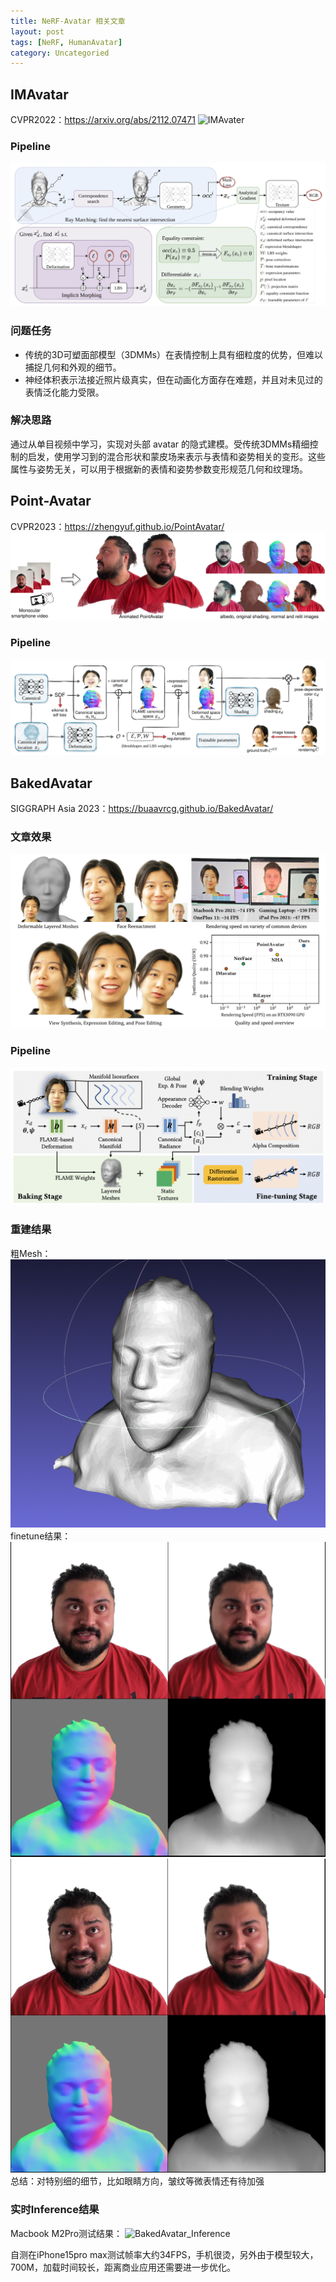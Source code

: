 ```yaml
---
title: NeRF-Avatar 相关文章
layout: post
tags: [NeRF, HumanAvatar]
category: Uncategoried
---
```


## IMAvatar
CVPR2022：<https://arxiv.org/abs/2112.07471>
![IMAvater](/img/NeRFAvatar/imavatar_real.gif "IMAvater结果")
### Pipeline
![IMAvater-Pipeline](/img/NeRFAvatar/imavatar_pipeline.png "IMAvater框架")
### 问题任务
* 传统的3D可塑面部模型（3DMMs）在表情控制上具有细粒度的优势，但难以捕捉几何和外观的细节。
* 神经体积表示法接近照片级真实，但在动画化方面存在难题，并且对未见过的表情泛化能力受限。
### 解决思路
通过从单目视频中学习，实现对头部 avatar 的隐式建模。受传统3DMMs精细控制的启发，使用学习到的混合形状和蒙皮场来表示与表情和姿势相关的变形。这些属性与姿势无关，可以用于根据新的表情和姿势参数变形规范几何和纹理场。

## Point-Avatar
CVPR2023：<https://zhengyuf.github.io/PointAvatar/>
![PointAvatar](/img/NeRFAvatar/pointavatar.png "PointAvatar")
### Pipeline
![PointAvatar_Pipeline](/img/NeRFAvatar/pointavatar_pipeline.png "PointAvatar_Pipeline")

## BakedAvatar
SIGGRAPH Asia 2023：<https://buaavrcg.github.io/BakedAvatar/>
### 文章效果
![BakedAvatar](/img/NeRFAvatar/bakedavatar.png "BakedAvatar")
### Pipeline
![BakedAvatar_Pipeline](/img/NeRFAvatar/bakedavatar_pipeline.png "BakedAvatar_Pipeline")
### 重建结果
粗Mesh：
![BakedAvatar_Mesh](/img/NeRFAvatar/bakedavatar_mesh.png "BakedAvatar_Mesh")
finetune结果：
![BakedAvatar_Finetuned](/img/NeRFAvatar/bakedavatar_fmesh.png "BakedAvatar_Finetuned")
![BakedAvatar_Finetuned_2](/img/NeRFAvatar/bakedavatar_fmesh2.png "BakedAvatar_Finetuned_2")
总结：对特别细的细节，比如眼睛方向，皱纹等微表情还有待加强

### 实时Inference结果
Macbook M2Pro测试结果：
![BakedAvatar_Inference](/img/NeRFAvatar/bakedavatar_inference.gif "BakedAvatar_Inference")

自测在iPhone15pro max测试帧率大约34FPS，手机很烫，另外由于模型较大，700M，加载时间较长，距离商业应用还需要进一步优化。